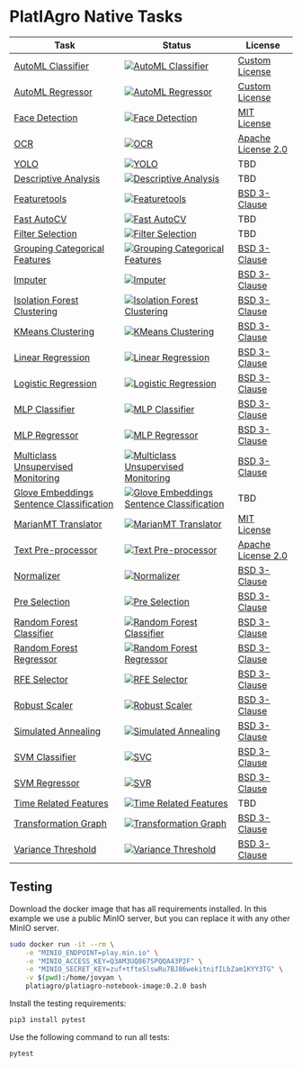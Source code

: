 # PlatIAgro Native Tasks

Task | Status | License
--- | --- | ---
[AutoML Classifier](tasks/automl-classifier/) | [![AutoML Classifier](https://github.com/platiagro/tasks/workflows/AutoML%20Classifier/badge.svg)](https://github.com/platiagro/tasks/actions/workflows/automl-classifier.yml) | [Custom License](https://github.com/automl/auto-sklearn/blob/master/LICENSE.txt)
[AutoML Regressor](tasks/automl-regressor/) | [![AutoML Regressor](https://github.com/platiagro/tasks/workflows/AutoML%20Regressor/badge.svg)](https://github.com/platiagro/tasks/actions/workflows/automl-regressor.yml) | [Custom License](https://github.com/automl/auto-sklearn/blob/master/LICENSE.txt)
[Face Detection](tasks/cv-mtcnn-face-detection/) | [![Face Detection](https://github.com/platiagro/tasks/workflows/Face%20Detection/badge.svg)](https://github.com/platiagro/tasks/actions/workflows/cv-mtcnn-face-detection.yml) | [MIT License](https://github.com/ipazc/mtcnn/blob/master/LICENSE)
[OCR](tasks/cv-ocr/) | [![OCR](https://github.com/platiagro/tasks/workflows/OCR/badge.svg)](https://github.com/platiagro/tasks/actions/workflows/cv-ocr.yml) | [Apache License 2.0](https://github.com/madmaze/pytesseract/blob/master/LICENSE)
[YOLO](tasks/default-yolo/) | [![YOLO](https://github.com/platiagro/tasks/workflows/YOLO/badge.svg)](https://github.com/platiagro/tasks/actions/workflows/default-yolo.yml) | TBD
[Descriptive Analysis](tasks/descriptive-analysis/) | [![Descriptive Analysis](https://github.com/platiagro/tasks/workflows/Descriptive%20Analysis/badge.svg)](https://github.com/platiagro/tasks/actions/workflows/descriptive-analysis.yml) | TBD
[Featuretools](tasks/feature-tools/) | [![Featuretools](https://github.com/platiagro/tasks/workflows/Featuretools/badge.svg)](https://github.com/platiagro/tasks/actions/workflows/feature-tools.yml) | [BSD 3-Clause](https://github.com/alteryx/featuretools/blob/main/LICENSE)
[Fast AutoCV](tasks/cv-fast-autocv/) | [![Fast AutoCV](https://github.com/platiagro/tasks/workflows/Fast%20AutoCV/badge.svg)](https://github.com/platiagro/tasks/actions/workflows/cv-fast-autocv.yml) | TBD
[Filter Selection](tasks/filter-selection/) | [![Filter Selection](https://github.com/platiagro/tasks/workflows/Filter%20Selection/badge.svg)](https://github.com/platiagro/tasks/actions/workflows/filter-selection.yml) | TBD
[Grouping Categorical Features](tasks/grouping-categorical-features/) | [![Grouping Categorical Features](https://github.com/platiagro/tasks/workflows/Grouping%20Categorical%20Features/badge.svg)](https://github.com/platiagro/tasks/actions/workflows/grouping-categorical-features.yml) | [BSD 3-Clause](https://github.com/scikit-learn/scikit-learn/blob/main/COPYING)
[Imputer](tasks/imputer/) | [![Imputer](https://github.com/platiagro/tasks/workflows/Imputer/badge.svg)](https://github.com/platiagro/tasks/actions/workflows/imputer.yml) | [BSD 3-Clause](https://github.com/scikit-learn/scikit-learn/blob/main/COPYING)
[Isolation Forest Clustering](tasks/isolation-forest-clustering/) | [![Isolation Forest Clustering](https://github.com/platiagro/tasks/workflows/Isolation%20Forest%20Clustering/badge.svg)](https://github.com/platiagro/tasks/actions/workflows/isolation-forest-clustering.yml) | [BSD 3-Clause](https://github.com/scikit-learn/scikit-learn/blob/main/COPYING)
[KMeans Clustering](tasks/kmeans-clustering/) | [![KMeans Clustering](https://github.com/platiagro/tasks/workflows/KMeans%20Clustering/badge.svg)](https://github.com/platiagro/tasks/actions/workflows/kmeans-clustering.yml) | [BSD 3-Clause](https://github.com/scikit-learn/scikit-learn/blob/main/COPYING)
[Linear Regression](tasks/linear-regression/) | [![Linear Regression](https://github.com/platiagro/tasks/workflows/Linear%20Regression/badge.svg)](https://github.com/platiagro/tasks/actions/workflows/linear-regression.yml) | [BSD 3-Clause](https://github.com/scikit-learn/scikit-learn/blob/main/COPYING)
[Logistic Regression](tasks/logistic-regression/) | [![Logistic Regression](https://github.com/platiagro/tasks/workflows/Logistic%20Regression/badge.svg)](https://github.com/platiagro/tasks/actions/workflows/logistic-regression.yml) | [BSD 3-Clause](https://github.com/scikit-learn/scikit-learn/blob/main/COPYING)
[MLP Classifier](tasks/mlp-classifier/) | [![MLP Classifier](https://github.com/platiagro/tasks/workflows/MLP%20Classifier/badge.svg)](https://github.com/platiagro/tasks/actions/workflows/mlp-classifier.yml) | [BSD 3-Clause](https://github.com/scikit-learn/scikit-learn/blob/main/COPYING)
[MLP Regressor](tasks/mlp-regressor/) | [![MLP Regressor](https://github.com/platiagro/tasks/workflows/MLP%20Regressor/badge.svg)](https://github.com/platiagro/tasks/actions/workflows/mlp-regressor.yml) | [BSD 3-Clause](https://github.com/scikit-learn/scikit-learn/blob/main/COPYING)
[Multiclass Unsupervised Monitoring](tasks/monitoring-unsupervised-multiclass/) | [![Multiclass Unsupervised Monitoring](https://github.com/platiagro/tasks/workflows/Multiclass%20Unsupervised%20Monitoring/badge.svg)](https://github.com/platiagro/tasks/actions/workflows/monitoring-unsupervised-multiclass.yml) | [BSD 3-Clause](https://github.com/scikit-learn/scikit-learn/blob/main/COPYING)
[Glove Embeddings Sentence Classification](tasks/nlp-glove-embeddings-sentence-classification/) | [![Glove Embeddings Sentence Classification](https://github.com/platiagro/tasks/workflows/Glove%20Embeddings%20Sentence%20Classification/badge.svg)](https://github.com/platiagro/tasks/actions/workflows/nlp-glove-embeddings-sentence-classification.yml) | TBD
[MarianMT Translator](tasks/nlp-marianmt-translator/) | [![MarianMT Translator](https://github.com/platiagro/tasks/workflows/MarianMT%20Translator/badge.svg)](https://github.com/platiagro/tasks/actions/workflows/nlp-marianmt-translator.yml) | [MIT License](https://github.com/marian-nmt/marian/blob/master/LICENSE.md)
[Text Pre-processor](tasks/nlp-text-pre-processor/) | [![Text Pre-processor](https://github.com/platiagro/tasks/workflows/Text%20Pre-processor/badge.svg)](https://github.com/platiagro/tasks/actions/workflows/nlp-text-pre-processor.yml) | [Apache License 2.0](https://github.com/nltk/nltk/blob/develop/LICENSE.txt)
[Normalizer](tasks/normalizer/) | [![Normalizer](https://github.com/platiagro/tasks/workflows/Normalizer/badge.svg)](https://github.com/platiagro/tasks/actions/workflows/normalizer.yml) | [BSD 3-Clause](https://github.com/scikit-learn/scikit-learn/blob/main/COPYING)
[Pre Selection](tasks/pre-selection/) | [![Pre Selection](https://github.com/platiagro/tasks/workflows/Pre%20Selection/badge.svg)](https://github.com/platiagro/tasks/actions/workflows/pre-selection.yml) | [BSD 3-Clause](https://github.com/scikit-learn/scikit-learn/blob/main/COPYING)
[Random Forest Classifier](tasks/random-forest-classifier/) | [![Random Forest Classifier](https://github.com/platiagro/tasks/workflows/Random%20Forest%20Classifier/badge.svg)](https://github.com/platiagro/tasks/actions/workflows/random-forest-classifier.yml) | [BSD 3-Clause](https://github.com/scikit-learn/scikit-learn/blob/main/COPYING)
[Random Forest Regressor](tasks/random-forest-regressor/) | [![Random Forest Regressor](https://github.com/platiagro/tasks/workflows/Random%20Forest%20Regressor/badge.svg)](https://github.com/platiagro/tasks/actions/workflows/random-forest-regressor.yml) | [BSD 3-Clause](https://github.com/scikit-learn/scikit-learn/blob/main/COPYING)
[RFE Selector](tasks/rfe-selector/) | [![RFE Selector](https://github.com/platiagro/tasks/workflows/RFE%20Selector/badge.svg)](https://github.com/platiagro/tasks/actions/workflows/rfe-selector.yml) | [BSD 3-Clause](https://github.com/scikit-learn/scikit-learn/blob/main/COPYING)
[Robust Scaler](tasks/robust-scaler/) | [![Robust Scaler](https://github.com/platiagro/tasks/workflows/Robust%20Scaler/badge.svg)](https://github.com/platiagro/tasks/actions/workflows/robust-scaler.yml) | [BSD 3-Clause](https://github.com/scikit-learn/scikit-learn/blob/main/COPYING)
[Simulated Annealing](tasks/simulated-annealing/) | [![Simulated Annealing](https://github.com/platiagro/tasks/workflows/Simulated%20Annealing/badge.svg)](https://github.com/platiagro/tasks/actions/workflows/simulated-annealing.yml) | [BSD 3-Clause](https://github.com/scikit-learn/scikit-learn/blob/main/COPYING)
[SVM Classifier](tasks/svc/) | [![SVC](https://github.com/platiagro/tasks/workflows/SVM%20Classifier/badge.svg)](https://github.com/platiagro/tasks/actions/workflows/svc.yml) | [BSD 3-Clause](https://github.com/scikit-learn/scikit-learn/blob/main/COPYING)
[SVM Regressor](tasks/svr/) | [![SVR](https://github.com/platiagro/tasks/workflows/SVM%20Regressor/badge.svg)](https://github.com/platiagro/tasks/actions/workflows/svr.yml) | [BSD 3-Clause](https://github.com/scikit-learn/scikit-learn/blob/main/COPYING)
[Time Related Features](tasks/time-related-features/) | [![Time Related Features](https://github.com/platiagro/tasks/workflows/Time%20Related%20Features/badge.svg)](https://github.com/platiagro/tasks/actions/workflows/time-related-features.yml) | TBD
[Transformation Graph](tasks/transformation-graph/) | [![Transformation Graph](https://github.com/platiagro/tasks/workflows/Transformation%20Graph/badge.svg)](https://github.com/platiagro/tasks/actions/workflows/transformation-graph.yml) | [BSD 3-Clause](https://networkx.org/documentation/latest/license.html)
[Variance Threshold](tasks/variance-threshold/) | [![Variance Threshold](https://github.com/platiagro/tasks/workflows/Variance%20Threshold/badge.svg)](https://github.com/platiagro/tasks/actions/workflows/variance-threshold.yml) | [BSD 3-Clause](https://github.com/scikit-learn/scikit-learn/blob/main/COPYING)

## Testing

Download the docker image that has all requirements installed. In this example
we use a public MinIO server, but you can replace it with any other MinIO server.

```bash
sudo docker run -it --rm \
    -e "MINIO_ENDPOINT=play.min.io" \
    -e "MINIO_ACCESS_KEY=Q3AM3UQ867SPQQA43P2F" \
    -e "MINIO_SECRET_KEY=zuf+tfteSlswRu7BJ86wekitnifILbZam1KYY3TG" \
    -v $(pwd):/home/jovyan \
    platiagro/platiagro-notebook-image:0.2.0 bash
```

Install the testing requirements:

```bash
pip3 install pytest
```

Use the following command to run all tests:

```bash
pytest
```
